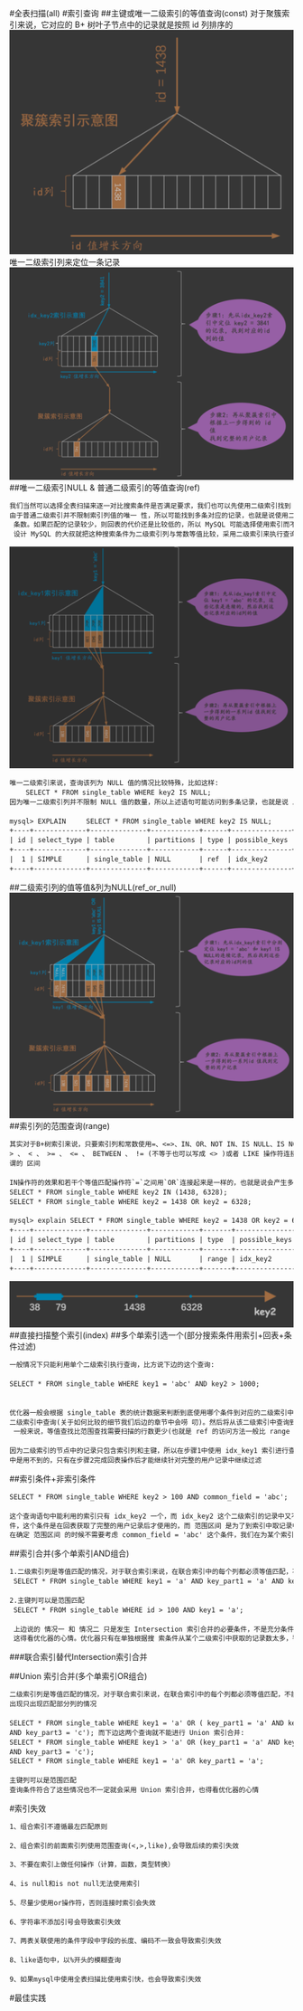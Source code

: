 #全表扫描(all)
#索引查询
##主键或唯一二级索引的等值查询(const)
对于聚簇索引来说，它对应的 B+ 树叶子节点中的记录就是按照 id 列排序的
![](.z_8_mysql_索引_聚集索引_二级索引_覆盖索引_全表扫描_回表_images/74e60bce.png)
唯一二级索引列来定位一条记录
![](.z_8_mysql_索引_聚集索引_二级索引_覆盖索引_全表扫描_回表_images/76e3fb77.png)
##唯一二级索引NULL & 普通二级索引的等值查询(ref)
```asp
我们当然可以选择全表扫描来逐一对比搜索条件是否满足要求，我们也可以先使用二级索引找到 对应记录的 id 值，然后再回表到聚簇索引中查找完整的用户记录。
由于普通二级索引并不限制索引列值的唯一 性，所以可能找到多条对应的记录，也就是说使用二级索引来执行查询的代价取决于等值匹配到的二级索引记录
 条数。如果匹配的记录较少，则回表的代价还是比较低的，所以 MySQL 可能选择使用索引而不是全表扫描的方式 来执行查询。
 设计 MySQL 的大叔就把这种搜索条件为二级索引列与常数等值比较，采用二级索引来执行查询的访 问方法称为: ref 
```
![](.z_3_mysql_查询优化_00_聚集索引_二级索引_覆盖索引_全表扫描_回表_images/ae057519.png)
```asp
唯一二级索引来说，查询该列为 NULL 值的情况比较特殊，比如这样:
    SELECT * FROM single_table WHERE key2 IS NULL;
因为唯一二级索引列并不限制 NULL 值的数量，所以上述语句可能访问到多条记录，也就是说 上边这个语句不可 以使用 const 访问方法来执行

mysql> EXPLAIN     SELECT * FROM single_table WHERE key2 IS NULL;
+----+-------------+--------------+------------+------+---------------+----------+---------+-------+------+----------+-----------------------+
| id | select_type | table        | partitions | type | possible_keys | key      | key_len | ref   | rows | filtered | Extra                 |
+----+-------------+--------------+------------+------+---------------+----------+---------+-------+------+----------+-----------------------+
|  1 | SIMPLE      | single_table | NULL       | ref  | idx_key2      | idx_key2 | 5       | const |    1 |   100.00 | Using index condition |
+----+-------------+--------------+------------+------+---------------+----------+---------+-------+------+----------+-----------------------+
```
##二级索引列的值等值&列为NULL(ref_or_null)
![](.z_3_mysql_查询优化_00_聚集索引_二级索引_覆盖索引_全表扫描_回表_images/80c0034d.png)
##索引列的范围查询(range)
```asp
其实对于B+树索引来说，只要索引列和常数使用=、<=>、IN、OR、NOT IN、IS NULL、IS NOT NULL、
> 、 < 、 >= 、 <= 、 BETWEEN 、 != (不等于也可以写成 <> )或者 LIKE 操作符连接起来，就可以产生一个所
谓的 区间

IN操作符的效果和若干个等值匹配操作符`=`之间用`OR`连接起来是一样的，也就是说会产生多个单点 区间，比如下边这两个语句的效果是一样的:
SELECT * FROM single_table WHERE key2 IN (1438, 6328);
SELECT * FROM single_table WHERE key2 = 1438 OR key2 = 6328;

mysql> explain SELECT * FROM single_table WHERE key2 = 1438 OR key2 = 6328;
+----+-------------+--------------+------------+-------+---------------+----------+---------+------+------+----------+-----------------------+
| id | select_type | table        | partitions | type  | possible_keys | key      | key_len | ref  | rows | filtered | Extra                 |
+----+-------------+--------------+------------+-------+---------------+----------+---------+------+------+----------+-----------------------+
|  1 | SIMPLE      | single_table | NULL       | range | idx_key2      | idx_key2 | 5       | NULL |    2 |   100.00 | Using index condition |
+----+-------------+--------------+------------+-------+---------------+----------+---------+------+------+----------+-----------------------+
```
![](.z_3_mysql_查询优化_00_聚集索引_二级索引_覆盖索引_全表扫描_回表_images/15910e2c.png)
##直接扫描整个索引(index)
##多个单索引选一个(部分搜索条件用索引+回表+条件过滤)
```asp
一般情况下只能利用单个二级索引执行查询，比方说下边的这个查询:

SELECT * FROM single_table WHERE key1 = 'abc' AND key2 > 1000;


优化器一般会根据 single_table 表的统计数据来判断到底使用哪个条件到对应的二级索引中查询扫描的行数会 更少，选择那个扫描行数较少的条件到对应的
二级索引中查询(关于如何比较的细节我们后边的章节中会唠 叨)。然后将从该二级索引中查询到的结果经过回表得到完整的用户记录后再根据其余的 WHERE 条件过滤记录。
 一般来说，等值查找比范围查找需要扫描的行数更少(也就是 ref 的访问方法一般比 range 好，但这也不总是一 定的，也可能采用 ref 访问方法的那个索引列的值为特定值的行数特别多)
 
因为二级索引的节点中的记录只包含索引列和主键，所以在步骤1中使用 idx_key1 索引进行查询时只会用到与 key1 列有关的搜索条件，其余条件，比如 key2 > 1000 这个条件在步骤1
中是用不到的，只有在步骤2完成回表操作后才能继续针对完整的用户记录中继续过滤
```
##索引条件+非索引条件
```asp
SELECT * FROM single_table WHERE key2 > 100 AND common_field = 'abc';

这个查询语句中能利用的索引只有 idx_key2 一个，而 idx_key2 这个二级索引的记录中又不包含 common_field 这个字段，所以在使用二级索引 idx_key2 定位记录的阶段用不到 common_field = 'abc' 这个条
件，这个条件是在回表获取了完整的用户记录后才使用的，而 范围区间 是为了到索引中取记录中提出的概念
在确定 范围区间 的时候不需要考虑 common_field = 'abc' 这个条件，我们在为某个索引确定范围区间的时 候只需要把用不到相关索引的搜索条件替换为 TRUE 就好了
```

##索引合并(多个单索引AND组合)
```asp
1.二级索引列是等值匹配的情况，对于联合索引来说，在联合索引中的每个列都必须等值匹配，不能出现只出现匹配部分列的情况
 SELECT * FROM single_table WHERE key1 = 'a' AND key_part1 = 'a' AND key_part2 = 'b' AND key_part3 = 'c';
 
2.主键列可以是范围匹配
 SELECT * FROM single_table WHERE id > 100 AND key1 = 'a';
 
 上边说的 情况一 和 情况二 只是发生 Intersection 索引合并的必要条件，不是充分条件。也就是说即使 情况一、情况二成立，也不一定发生 Intersection 索引合并，
 这得看优化器的心情。优化器只有在单独根据搜 索条件从某个二级索引中获取的记录数太多，导致回表开销太大，而通过 Intersection 索引合并后需要回表的 记录数大大减少时才会使用 Intersection 索引合并
```
###联合索引替代Intersection索引合并

##Union 索引合并(多个单索引OR组合)
```asp
二级索引列是等值匹配的情况，对于联合索引来说，在联合索引中的每个列都必须等值匹配，不能
出现只出现匹配部分列的情况

SELECT * FROM single_table WHERE key1 = 'a' OR ( key_part1 = 'a' AND key_part2 = 'b'
AND key_part3 = 'c'); 而下边这两个查询就不能进行 Union 索引合并:
SELECT * FROM single_table WHERE key1 > 'a' OR (key_part1 = 'a' AND key_part2 = 'b'
AND key_part3 = 'c');
SELECT * FROM single_table WHERE key1 = 'a' OR key_part1 = 'a';

主键列可以是范围匹配
查询条件符合了这些情况也不一定就会采用 Union 索引合并，也得看优化器的心情
```
#索引失效
[](https://blog.csdn.net/why15732625998/article/details/80409164)
```asp
1、组合索引不遵循最左匹配原则

​2、组合索引的前面索引列使用范围查询(<,>,like),会导致后续的索引失效

​3、不要在索引上做任何操作（计算，函数，类型转换）

​4、is null和is not null无法使用索引

​5、尽量少使用or操作符，否则连接时索引会失效

​6、字符串不添加引号会导致索引失效

​7、两表关联使用的条件字段中字段的长度、编码不一致会导致索引失效

​8、like语句中，以%开头的模糊查询

​9、如果mysql中使用全表扫描比使用索引快，也会导致索引失效
```
#最佳实践

